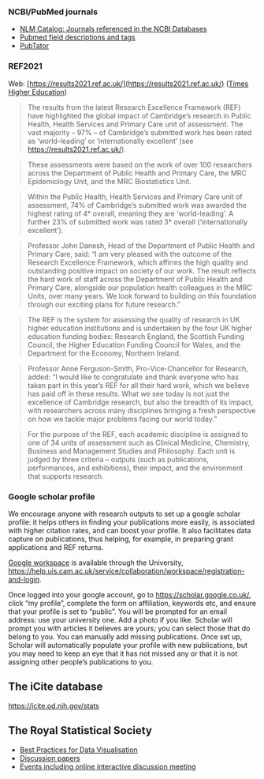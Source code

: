 ### NCBI/PubMed journals

- [NLM Catalog: Journals referenced in the NCBI Databases](https://www.ncbi.nlm.nih.gov/nlmcatalog/journals)
- [Pubmed field descriptions and tags](https://www.ncbi.nlm.nih.gov/books/NBK3827/#pubmedhelp.Search_Field_Descriptions_and)
- [PubTator](https://www.ncbi.nlm.nih.gov/research/pubtator/)

### REF2021 

Web: [https://results2021.ref.ac.uk/](https://results2021.ref.ac.uk/) ([Times Higher Education](https://www.timeshighereducation.com/news/ref-2021-research-excellence-framework-results-announced))

> The results from the latest Research Excellence Framework (REF) have highlighted the global impact of Cambridge’s research in Public Health, Health Services and Primary Care unit of assessment. The vast majority – 97% – of Cambridge’s submitted work has been rated as ‘world-leading’ or ‘internationally excellent’ (see https://results2021.ref.ac.uk/). 

> These assessments were based on the work of over 100 researchers across the Department of Public Health and Primary Care, the MRC Epidemiology Unit, and the MRC Biostatistics Unit. 

> Within the Public Health, Health Services and Primary Care unit of assessment, 74% of Cambridge’s submitted work was awarded the highest rating of 4* overall, meaning they are ‘world-leading’. A further 23% of submitted work was rated 3* overall (‘internationally excellent’). 

> Professor John Danesh, Head of the Department of Public Health and Primary Care, said: “I am very pleased with the outcome of the Research Excellence Framework, which affirms the high quality and outstanding positive impact on society of our work. The result reflects the hard work of staff across the Department of Public Health and Primary Care, alongside our population health colleagues in the MRC Units, over many years. We look forward to building on this foundation through our exciting plans for future research.” 

> The REF is the system for assessing the quality of research in UK higher education institutions and is undertaken by the four UK higher education funding bodies: Research England, the Scottish Funding Council, the Higher Education Funding Council for Wales, and the Department for the Economy, Northern Ireland.

> Professor Anne Ferguson-Smith, Pro-Vice-Chancellor for Research, added: “I would like to congratulate and thank everyone who has taken part in this year’s REF for all their hard work, which we believe has paid off in these results. What we see today is not just the excellence of Cambridge research, but also the breadth of its impact, with researchers across many disciplines bringing a fresh perspective on how we tackle major problems facing our world today.”

> For the purpose of the REF, each academic discipline is assigned to one of 34 units of assessment such as Clinical Medicine, Chemistry, Business and Management Studies and Philosophy. Each unit is judged by three criteria – outputs (such as publications, performances, and exhibitions), their impact, and the environment that supports research.

### Google scholar profile

We encourage anyone with research outputs to set up a google scholar profile: it helps others in finding your publications more easily, is associated with higher citation rates, and can boost your profile. It also facilitates data capture on publications, thus helping, for example, in preparing grant applications and REF returns.

[Google workspace](https://help.uis.cam.ac.uk/service/collaboration/workspace) is available through the University, <https://help.uis.cam.ac.uk/service/collaboration/workspace/registration-and-login>.

Once logged into your google account, go to <https://scholar.google.co.uk/>, click “my profile”, complete the form on affiliation, keywords etc, and ensure that your profile is set to “public”.  You will be prompted for an email address: use your university one. Add a photo if you like. Scholar will prompt you with articles it believes are yours; you can select those that do belong to you. You can manually add missing publications. Once set up, Scholar will automatically populate your profile with new publications, but you may need to keep an eye that it has not missed any or that it is not assigning other people’s publications to you.

## The iCite database

<https://icite.od.nih.gov/stats>

## The Royal Statistical Society

* [Best Practices for Data Visualisation](https://royal-statistical-society.github.io/datavisguide/)
* [Discussion papers](https://rss.org.uk/news-publication/publications/journals/discussion-papers-meetings/)
* [Events including online interactive discussion meeting](https://rss.org.uk/training-events/events/events-2020/)
